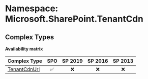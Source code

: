 # Namespace: Microsoft.SharePoint.TenantCdn

## Complex Types

**Availability matrix**

Complex Type | SPO | SP 2019 | SP 2016 | SP 2013
----------|:---:|:-------:|:-------:|:-------:
[TenantCdnUrl](./ComplexTypes/TenantCdnUrl.md) | ✅ | ❌ | ❌ | ❌